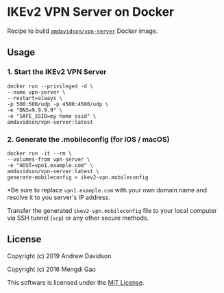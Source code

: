 # IKEv2 VPN Server on Docker

Recipe to build [`amdavidson/vpn-server`](https://registry.hub.docker.com/u/amdavidson/vpn-server/) Docker image.

## Usage

### 1. Start the IKEv2 VPN Server

    docker run --privileged -d \
    --name vpn-server \
    --restart=always \
    -p 500:500/udp -p 4500:4500/udp \
    -e "DNS=9.9.9.9" \
    -e "SAFE_SSID=my home ssid" \
    amdavidson/vpn-server:latest

### 2. Generate the .mobileconfig (for iOS / macOS)

    docker run -it --rm \
    --volumes-from vpn-server \
    -e "HOST=vpn1.example.com" \
    amdavidson/vpn-server:latest \
    generate-mobileconfig > ikev2-vpn.mobileconfig

*Be sure to replace `vpn1.example.com` with your own domain name and resolve it to you server's IP address. 

Transfer the generated `ikev2-vpn.mobileconfig` file to your local computer via SSH tunnel (`scp`) or any other secure methods.

## License
Copyright (c) 2019 Andrew Davidson

Copyright (c) 2016 Mengdi Gao

This software is licensed under the [MIT License](LICENSE).
